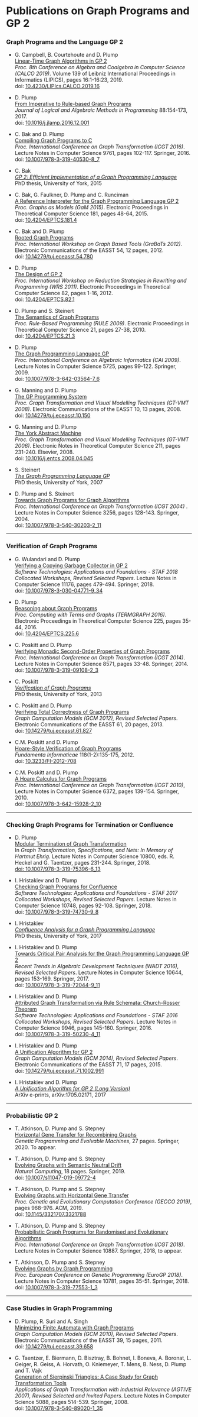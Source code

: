 # Publications on Graph Programs and GP 2

### Graph Programs and the Language GP 2

*   G. Campbell, B. Courtehoute and D. Plump  
    [Linear-Time Graph Algorithms in GP 2](http://www.cs.york.ac.uk/plasma/publications/pdf/CampbellCourtehoutePlump.CALCO.19.pdf)  
    _Proc. 8th Conference on Algebra and Coalgebra in Computer Science (CALCO 2019)_. Volume 139 of Leibniz International     Proceedings in Informatics (LIPICS), pages 16:1-16:23, 2019.  
    doi: [10.4230/LIPIcs.CALCO.2019.16](https://doi.org/10.4230/LIPIcs.CALCO.2019.16)

*   D. Plump  
    [From Imperative to Rule-based Graph Programs](http://www.cs.york.ac.uk/plasma/publications/pdf/Plump.JLAMP.17.pdf)  
    _Journal of Logical and Algebraic Methods in Programming_ 88:154-173, 2017.  
    doi: [10.1016/j.jlamp.2016.12.001](https://doi.org/10.1016/j.jlamp.2016.12.001)
    
*   C. Bak and D. Plump  
    [Compiling Graph Programs to C](http://www.cs.york.ac.uk/plasma/publications/pdf/BakPlump.ICGT.16.pdf)  
    _Proc. International Conference on Graph Transformation (ICGT 2016)_. Lecture Notes in Computer Science 9761, pages 102-117. Springer, 2016.  
    doi: [10.1007/978-3-319-40530-8_7](https://doi.org/10.1007/978-3-319-40530-8_7)
    
*   C. Bak  
    [_GP 2: Efficient Implementation of a Graph Programming Language_](http://etheses.whiterose.ac.uk/12586/)  
    PhD thesis, University of York, 2015
    
*   C. Bak, G. Faulkner, D. Plump and C. Runciman  
    [A Reference Interpreter for the Graph Programming Language GP 2](http://www.cs.york.ac.uk/plasma/publications/pdf/BakFaulknerPlumpRunciman.GaM15.pdf)  
    _Proc. Graphs as Models (GaM 2015)_. Electronic Proceedings in Theoretical Computer Science 181, pages 48-64, 2015.  
    doi: [10.4204/EPTCS.181.4](https://doi.org/10.4204/EPTCS.181.4)
    
*   C. Bak and D. Plump  
    [Rooted Graph Programs](http://www.cs.york.ac.uk/plasma/publications/pdf/BakPlump.GRABATS.12.pdf)  
    _Proc. International Workshop on Graph Based Tools (GraBaTs 2012)_. Electronic Communications of the EASST 54, 12 pages, 2012.  
    doi: [10.14279/tuj.eceasst.54.780](https://doi.org/10.14279/tuj.eceasst.54.780)
    
*   D. Plump  
    [The Design of GP 2](http://www.cs.york.ac.uk/plasma/publications/pdf/Plump.WRS.11.pdf)  
    _Proc. International Workshop on Reduction Strategies in Rewriting and Programming (WRS 2011)_. Electronic Proceedings in Theoretical Computer Science 82, pages 1-16, 2012.  
    doi: [10.4204/EPTCS.82.1](https://doi.org/10.4204/EPTCS.82.1)
    
*   D. Plump and S. Steinert  
    [The Semantics of Graph Programs](http://www.cs.york.ac.uk/plasma/publications/pdf/PlumpSteinert.RULE.09.pdf)  
    _Proc. Rule-Based Programming (RULE 2009)_. Electronic Proceedings in Theoretical Computer Science 21, pages 27-38, 2010.  
    doi: [10.4204/EPTCS.21.3](https://doi.org/10.4204/EPTCS.21.3)
    
*   D. Plump  
    [The Graph Programming Language GP](http://www.cs.york.ac.uk/plasma/publications/pdf/Plump.CAI.09.pdf)  
    _Proc. International Conference on Algebraic Informatics (CAI 2009)_. Lecture Notes in Computer Science 5725, pages 99-122. Springer, 2009.  
    doi: [10.1007/978-3-642-03564-7_6](https://doi.org/10.1007/978-3-642-03564-7_6)
    
*   G. Manning and D. Plump  
    [The GP Programming System](http://www.cs.york.ac.uk/plasma/publications/pdf/ManningPlumpGT-VMT.08.pdf)  
    _Proc. Graph Transformation and Visual Modelling Techniques (GT-VMT 2008)_. Electronic Communications of the EASST 10, 13 pages, 2008.  
    doi: [10.14279/tuj.eceasst.10.150](https://doi.org/10.14279/tuj.eceasst.10.150)
    
*   G. Manning and D. Plump  
    [The York Abstract Machine](http://www.cs.york.ac.uk/plasma/publications/pdf/ManningPlumpGT-VMT.06.pdf)  
    _Proc. Graph Transformation and Visual Modelling Techniques (GT-VMT 2006)_. Electronic Notes in Theoretical Computer Science 211, pages 231-240. Elsevier, 2008.  
    doi: [10.1016/j.entcs.2008.04.045](https://doi.org/10.1016/j.entcs.2008.04.045)
    
*   S. Steinert  
    [_The Graph Programming Language GP_](http://www.cs.york.ac.uk/ftpdir/reports/2007/YCST/15/YCST-2007-15.pdf)  
    PhD thesis, University of York, 2007
    
*   D. Plump and S. Steinert  
    [Towards Graph Programs for Graph Algorithms](http://www.cs.york.ac.uk/plasma/publications/pdf/PlumpSteinert.04.pdf)  
    _Proc. International Conference on Graph Transformation (ICGT 2004)_ . Lecture Notes in Computer Science 3256, pages 128-143. Springer, 2004.  
    doi: [10.1007/978-3-540-30203-2_11](https://doi.org/10.1007/978-3-540-30203-2_11)
    

* * *

### Verification of Graph Programs

*   G. Wulandari and D. Plump  
    [Verifying a Copying Garbage Collector in GP 2](http://www.cs.york.ac.uk/plasma/publications/pdf/WulandariPlump.GCM18.pdf)  
    _Software Technologies: Applications and Foundations - STAF 2018 Collocated Workshops, Revised Selected Papers_. Lecture Notes in Computer Science 11176, pages 479-494. Springer, 2018.  
    doi: [10.1007/978-3-030-04771-9_34](https://doi.org/10.1007/978-3-030-04771-9_34)
    
*   D. Plump  
    [Reasoning about Graph Programs](http://www.cs.york.ac.uk/plasma/publications/pdf/Plump.TG.16.pdf)  
    _Proc. Computing with Terms and Graphs (TERMGRAPH 2016)_. Electronic Proceedings in Theoretical Computer Science 225, pages 35-44, 2016.  
    doi: [10.4204/EPTCS.225.6](https://doi.org/10.4204/EPTCS.225.6)
    
*   C. Poskitt and D. Plump  
    [Verifying Monadic Second-Order Properties of Graph Programs](http://www.cs.york.ac.uk/plasma/publications/pdf/PoskittPlump.ICGT.14.pdf)  
    _Proc. International Conference on Graph Transformation (ICGT 2014)_. Lecture Notes in Computer Science 8571, pages 33-48. Springer, 2014.  
    doi: [10.1007/978-3-319-09108-2_3](https://doi.org/10.1007/978-3-319-09108-2_3)
    
*   C. Poskitt  
    [_Verification of Graph Programs_](http://etheses.whiterose.ac.uk/4700/)  
    PhD thesis, University of York, 2013
    
*   C. Poskitt and D. Plump  
    [Verifying Total Correctness of Graph Programs](http://www.cs.york.ac.uk/plasma/publications/pdf/PoskittPlump.ECEASST.13.pdf)  
    _Graph Computation Models (GCM 2012), Revised Selected Papers_. Electronic Communications of the EASST 61, 20 pages, 2013.  
    doi: [10.14279/tuj.eceasst.61.827](https://doi.org/10.14279/tuj.eceasst.61.827)
    
*   C.M. Poskitt and D. Plump  
    [Hoare-Style Verification of Graph Programs](http://www.cs.york.ac.uk/plasma/publications/pdf/PoskittPlump.FundInf.12.pdf)  
    _Fundamenta Informaticae_ 118(1-2):135-175, 2012.  
    doi: [10.3233/FI-2012-708](https://doi.org/10.3233/FI-2012-708)
    
*   C.M. Poskitt and D. Plump  
    [A Hoare Calculus for Graph Programs](http://www.cs.york.ac.uk/plasma/publications/pdf/PoskittPlump.ICGT.10.pdf)  
    _Proc. International Conference on Graph Transformation (ICGT 2010)_, Lecture Notes in Computer Science 6372, pages 139-154. Springer, 2010.  
    doi: [10.1007/978-3-642-15928-2_10](https://doi.org/10.1007/978-3-642-15928-2_10)
    

* * *

### Checking Graph Programs for Termination or Confluence

*   D. Plump  
    [Modular Termination of Graph Transformation](http://www.cs.york.ac.uk/plasma/publications/pdf/Plump.FMHE.17.pdf)  
    In _Graph Transformation, Specifications, and Nets: In Memory of Hartmut Ehrig_. Lecture Notes in Computer Science 10800, eds. R. Heckel and G. Taentzer, pages 231-244. Springer, 2018.  
    [doi: 10.1007/978-3-319-75396-6_13](https://doi.org/10.1007/978-3-319-75396-6_13)

*   I. Hristakiev and D. Plump  
    [Checking Graph Programs for Confluence](http://www.cs.york.ac.uk/plasma/publications/pdf/HristakievPlump.GCM17.pdf)  
    _Software Technologies: Applications and Foundations - STAF 2017 Collocated Workshops, Revised Selected Papers_. Lecture Notes in Computer Science 10748, pages 92-108. Springer, 2018.  
    doi: [10.1007/978-3-319-74730-9_8](https://doi.org/10.1007/978-3-319-74730-9_8)
    
*   I. Hristakiev  
    [_Confluence Analysis for a Graph Programming Language_](http://www.cs.york.ac.uk/plasma/publications/pdf/Hristakiev.Thesis.18.pdf)  
    PhD thesis, University of York, 2017
    
*   I. Hristakiev and D. Plump  
    [Towards Critical Pair Analysis for the Graph Programming Language GP 2](http://www.cs.york.ac.uk/plasma/publications/pdf/HristakievPlump.WADT16.pdf)  
    _Recent Trends in Algebraic Development Techniques (WADT 2016), Revised Selected Papers_. Lecture Notes in Computer Science 10644, pages 153-169. Springer, 2017.  
    doi: [10.1007/978-3-319-72044-9_11](https://doi.org/10.1007/978-3-319-72044-9_11)
    
*   I. Hristakiev and D. Plump  
    [Attributed Graph Transformation via Rule Schemata: Church-Rosser Theorem](http://www.cs.york.ac.uk/plasma/publications/pdf/HristakievPlump.GCM16.pdf)  
    _Software Technologies: Applications and Foundations - STAF 2016 Collocated Workshops, Revised Selected Papers_. Lecture Notes in Computer Science 9946, pages 145-160. Springer, 2016.  
    doi: [10.1007/978-3-319-50230-4_11](https://doi.org/10.1007/978-3-319-50230-4_11)
    
*   I. Hristakiev and D. Plump  
    [A Unification Algorithm for GP 2](http://www.cs.york.ac.uk/plasma/publications/pdf/HristakievPlump.GCM14.pdf)  
    _Graph Computation Models (GCM 2014), Revised Selected Papers_. Electronic Communications of the EASST 71, 17 pages, 2015.  
    doi: [10.14279/tuj.eceasst.71.1002.991](https://doi.org/10.14279/tuj.eceasst.71.1002.991)
    
*   I. Hristakiev and D. Plump  
    [_A Unification Algorithm for GP 2 (Long Version)_](https://arxiv.org/abs/1705.02171)  
    ArXiv e-prints, arXiv:1705.02171, 2017
    

* * *

### Probabilistic GP 2

*   T. Atkinson, D. Plump and S. Stepney  
    [Horizontal Gene Transfer for Recombining Graphs](http://www.cs.york.ac.uk/plasma/publications/pdf/AtkinsonPlumpStepney.GENP.20.pdf)  
    _Genetic Programming and Evolvable Machines_, 27 pages. Springer, 2020. To appear. 
    
*   T. Atkinson, D. Plump and S. Stepney  
    [Evolving Graphs with Semantic Neutral Drift](http://www.cs.york.ac.uk/plasma/publications/pdf/AtkinsonPlumpStepney.NAC.19.pdf)  
    _Natural Computing_, 18 pages. Springer, 2019.  
    doi: [10.1007/s11047-019-09772-4](https://doi.org/10.1007/s11047-019-09772-4)

*   T. Atkinson, D. Plump and S. Stepney  
    [Evolving Graphs with Horizontal Gene Transfer](http://www.cs.york.ac.uk/plasma/publications/pdf/AtkinsonPlumpStepney.GECCO.19.pdf)  
    _Proc. Genetic and Evolutionary Computation Conference (GECCO 2019)_, pages 968-976. ACM, 2019.  
   doi: [10.1145/3321707.3321788](https://doi.org/10.1145/3321707.3321788)
   
   *   T. Atkinson, D. Plump and S. Stepney  
      [Probabilistic Graph Programs for Randomised and Evolutionary Algorithms](http://www.cs.york.ac.uk/plasma/publications/pdf/AtkinsonPlumpStepney.ICGT.18.pdf)  
    _Proc. International Conference on Graph Transformation (ICGT 2018)_. Lecture Notes in Computer Science 10887. Springer, 2018, to appear.
    
*   T. Atkinson, D. Plump and S. Stepney  
    [Evolving Graphs by Graph Programming](http://www.cs.york.ac.uk/plasma/publications/AtkinsonPlumpStepney.EuroGP.18.pdf)  
    _Proc. European Conference on Genetic Programming (EuroGP 2018)_. Lecture Notes in Computer Science 10781, pages 35-51. Springer, 2018.  
    doi: [10.1007/978-3-319-77553-1_3](https://doi.org/10.1007/978-3-319-77553-1_3)
    

* * *

### Case Studies in Graph Programming

*   D. Plump, R. Suri and A. Singh  
    [Minimizing Finite Automata with Graph Programs](http://www.cs.york.ac.uk/plasma/publications/pdf/PlumpSuriSingh.ECEASST.11.pdf)  
    _Graph Computation Models (GCM 2010), Revised Selected Papers_. Electronic Communications of the EASST 39, 15 pages, 2011.  
    doi: [10.14279/tuj.eceasst.39.658](https://doi.org/10.14279/tuj.eceasst.39.658)
    
*   G. Taentzer, E. Biermann, D. Bisztray, B. Bohnet, I. Boneva, A. Boronat, L. Geiger, R. Geiss, A. Horvath, O. Kniemeyer, T. Mens, B. Ness, D. Plump and T. Vajk  
    [Generation of Sierpinski Triangles: A Case Study for Graph Transformation Tools](http://www.cs.york.ac.uk/plasma/publications/pdf/PlumpEtAlAGTIVE.07.pdf)  
    _Applications of Graph Transformation with Industrial Relevance (AGTIVE 2007), Revised Selected and Invited Papers_. Lecture Notes in Computer Science 5088, pages 514-539. Springer, 2008.  
    doi: [10.1007/978-3-540-89020-1_35](https://doi.org/10.1007/978-3-540-89020-1_35)

